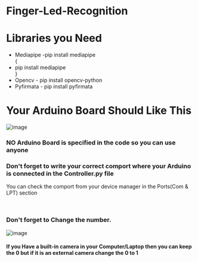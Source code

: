 # Finger-Led-Recognition

<h1>Libraries you Need</h1>
<ul>
  <li>Mediapipe -pip install mediapipe</li>
  { <li>pip install mediapipe</li>}
   <li>Opencv - pip install opencv-python</li>
   <li>Pyfirmata - pip install pyfirmata</li>
</ul>

<h1>Your Arduino Board Should Like This</h1>

	
![image](https://user-images.githubusercontent.com/82705966/161422025-deccf076-ca6b-4aaf-b762-67a70a0de915.png?raw=true)



<h3>NO Arduino Board is specified in the code so you can use anyone </h2>
<h3>Don't forget to write your correct comport where your Arduino is connected in the Controller.py file</h2>
<p>You can check the comport from your device manager in the Ports(Com & LPT) section</p>
<br>
<h3>Don't forget to Change the number.</h2>

	
![image](https://user-images.githubusercontent.com/82705966/161434486-494cc591-747f-4612-b171-5f7a84ed9f0b.png?raw=true)

<h4> If you Have a built-in camera in your Computer/Laptop then you can keep the 0 but if it is an external camera change the 0 to 1</h4>



